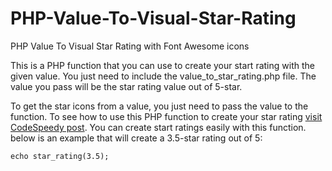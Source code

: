 # PHP-Value-To-Visual-Star-Rating
PHP Value To Visual Star Rating with Font Awesome icons

This is a PHP function that you can use to create your start rating with the given value. You just need to include the value_to_star_rating.php file. The value you pass will be the star rating value out of 5-star.

To get the star icons from a value, you just need to pass the value to the function. To see how to use this PHP function to create your star rating [visit CodeSpeedy post](https://www.codespeedy.com/star-rating-system-with-php-using-font-awesome-star-icons/). You can create start ratings easily with this function.
below is an example that will create a 3.5-star rating out of 5:
```
echo star_rating(3.5);
```
